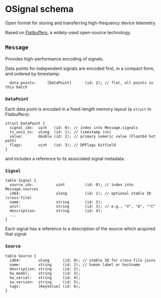 # OSignal schema
Open format for storing and transferring high-frequency device telemetry.

Based on [Flatbuffers](https://flatbuffers.dev/), a widely-used open-source technology.

## `Message`

Provides high-performance encoding of signals.
    
Data points for independent signals are encoded first, in a
compact form, and ordered by timestamp:

```
  data_points:     [DataPoint]      (id: 2); // flat, all points in this batch
```

### `DataPoint`
Each data point is encoded in a fixed-length memory layout (a `struct` in
Flatbuffers):

```
struct DataPoint {
  signal_idx:  uint   (id: 0); // index into Message.signals
  ts_unix_ns:  ulong  (id: 1); // timestamp (ns)
  value:       double (id: 2); // primary numeric value (Float64 hot path)
  flags:       uint   (id: 3); // DPFlags bitfield
}
```

and includes a reference to its associated signal metadata.

### `Signal`

```
table Signal {
  source_idx:          uint         (id: 0); // index into Message.sources
  id64:                ulong        (id: 1); // optional stable ID (cross-file)
  name:                string       (id: 2);
  unit:                string       (id: 3); // e.g., "V", "A", "°C"
  description:         string       (id: 4);
  ...
}
```

Each signal has a reference to a description of the source which
acquired that signal.

### `Source`
```
table Source {
  id64:        ulong      (id: 0); // stable ID for cross-file joins
  name:        string     (id: 1); // human label or hostname
  description: string     (id: 2);
  hw_model:    string     (id: 3);
  hw_serial:   string     (id: 4);
  sw_version:  string     (id: 5);
  tags:        [KeyValue] (id: 6);
}
```
